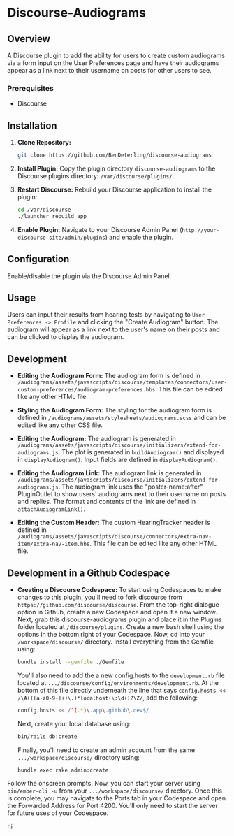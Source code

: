 # Discourse-Audiograms

## Overview

A Discourse plugin to add the ability for users to create custom audiograms via a form input on the User Preferences page and have their audiograms appear as a link next to their username on posts for other users to see.

### Prerequisites

- Discourse

## Installation

1. **Clone Repository:**
    ```sh
    git clone https://github.com/BenDeterling/discourse-audiograms
    ```

2. **Install Plugin:**
    Copy the plugin directory `discourse-audiograms` to the Discourse plugins directory: `/var/discourse/plugins/`.

3. **Restart Discourse:**
    Rebuild your Discourse application to install the plugin:
    ```sh
    cd /var/discourse
    ./launcher rebuild app
    ```

4. **Enable Plugin:**
    Navigate to your Discourse Admin Panel (`http://your-discourse-site/admin/plugins`) and enable the plugin.

## Configuration

Enable/disable the plugin via the Discourse Admin Panel.

## Usage

Users can input their results from hearing tests by navigating to `User Preferences -> Profile` and clicking the "Create Audiogram" button. The audiogram will appear as a link next to the user's name on their posts and can be clicked to display the audiogram.

## Development

- **Editing the Audiogram Form:** The audiogram form is defined in `/audiograms/assets/javascripts/discourse/templates/connectors/user-custom-preferences/audiogram-preferences.hbs`. This file can be edited like any other HTML file.
  
- **Styling the Audiogram Form:** The styling for the audiogram form is defined in `/audiograms/assets/stylesheets/audiograms.scss` and can be edited like any other CSS file.
  
- **Editing the Audiogram:** The audiogram is generated in `/audiograms/assets/javascripts/discourse/initializers/extend-for-audiograms.js`. The plot is generated in `buildAudiogram()` and displayed in `displayAudiogram()`. Input fields are defined in `displayAudiogram()`.
  
- **Editing the Audiogram Link:** The audiogram link is generated in `/audiograms/assets/javascripts/discourse/initializers/extend-for-audiograms.js`. The audiogram link uses the "poster-name:after" PluginOutlet to show users' audiograms next to their username on posts and replies. The format and contents of the link are defined in `attachAudiogramLink()`.
  
- **Editing the Custom Header:** The custom HearingTracker header is defined in `/audiograms/assets/javascripts/discourse/connectors/extra-nav-item/extra-nav-item.hbs`. This file can be edited like any other HTML file.

## Development in a Github Codespace

- **Creating a Discourse Codespace:** To start using Codespaces to make changes to this plugin, you'll need to fork discourse from `https://github.com/discourse/discourse`. From the top-right dialogue option in Github, create a new Codespace and open it a new window. Next, grab this discourse-audiograms plugin and place it in the Plugins folder located at `/discourse/plugins`. Create a new bash shell using the options in the bottom right of your Codespace. Now, cd into your `/workspace/discourse/` directory. Install everything from the Gemfile using:
  ```sh
  bundle install --gemfile ./Gemfile
  ```
  You'll also need to add the a new config.hosts to the `development.rb` file located at `.../discourse/config/environments/development.rb`. At the bottom of this file directly underneath the line that says `config.hosts << /\A(([a-z0-9-]+)\.)*localhost(\:\d+)?\Z/`, add the following:
  ```sh
  config.hosts << /^(.*)\.app\.github\.dev$/
  ```
  Next, create your local database using:
  ```sh
  bin/rails db:create
  ```
  Finally, you'll need to create an admin account from the same `.../workspace/discourse/` directory using:
  ```sh
  bundle exec rake admin:create
  ```
 Follow the onscreen prompts. Now, you can start your server using `bin/ember-cli -u` from your `.../workspace/discourse/` directory. Once this is complete, you may navigate to the Ports tab in your Codespace and open the Forwarded Address for Port 4200. You'll only need to start the server for future uses of your Codespace.

hi
